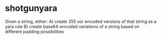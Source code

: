 # shotgunyara
Given a string, either:
	A) create 255 xor encoded versions of that string as a yara rule
	B) create base64-encoded variations of a string based on different padding possibilities
